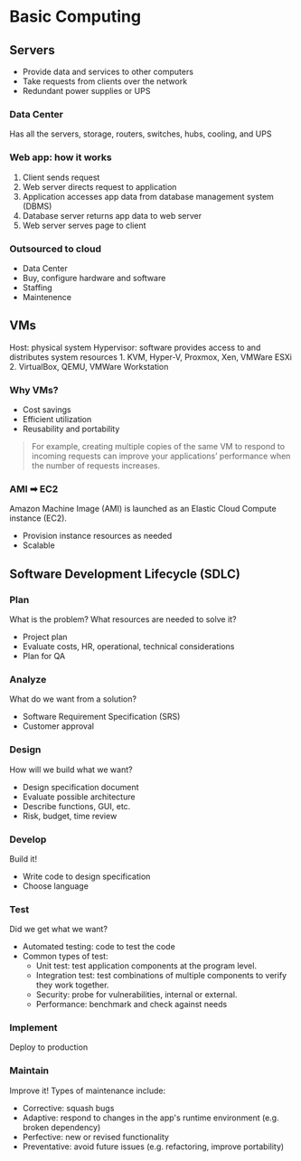 # Basic Computing

## Servers
* Provide data and services to other computers
* Take requests from clients over the network
* Redundant power supplies or UPS

### Data Center
Has all the servers, storage, routers, switches, hubs, cooling, and UPS

### Web app: how it works
1. Client sends request
2. Web server directs request to application
3. Application accesses app data from database management system (DBMS)
4. Database server returns app data to web server
5. Web server serves page to client

### Outsourced to cloud
* Data Center
* Buy, configure hardware and software
* Staffing
* Maintenence

## VMs
Host: physical system
Hypervisor: software provides access to and distributes system resources
    1. KVM, Hyper-V, Proxmox, Xen, VMWare ESXi
    2. VirtualBox, QEMU, VMWare Workstation

### Why VMs?
* Cost savings
* Efficient utilization
* Reusability and portability

> For example, creating multiple copies of the same VM to respond to incoming requests can improve your applications’ performance when the number of requests increases.


### AMI ➡ EC2
Amazon Machine Image (AMI) is launched as an Elastic Cloud Compute instance (EC2).
* Provision instance resources as needed
* Scalable


## Software Development Lifecycle (SDLC)
### Plan
What is the problem? What resources are needed to solve it?
* Project plan
* Evaluate costs, HR, operational, technical considerations
* Plan for QA
### Analyze
What do we want from a solution?
* Software Requirement Specification (SRS)
* Customer approval
### Design
How will we build what we want?
* Design specification document
* Evaluate possible architecture
* Describe functions, GUI, etc.
* Risk, budget, time review
### Develop
Build it!
* Write code to design specification
* Choose language
### Test
Did we get what we want?
* Automated testing: code to test the code
* Common types of test:
    * Unit test: test application components at the program level.
    * Integration test: test combinations of multiple components to verify they work together.
    * Security: probe for vulnerabilities, internal or external.
    * Performance: benchmark and check against needs
### Implement
Deploy to production
### Maintain
Improve it! Types of maintenance include:
* Corrective: squash bugs
* Adaptive: respond to changes in the app's runtime environment (e.g. broken dependency)
* Perfective: new or revised functionality
* Preventative: avoid future issues (e.g. refactoring, improve portability)



